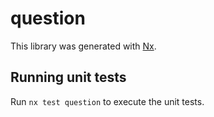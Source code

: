 # question

This library was generated with [Nx](https://nx.dev).

## Running unit tests

Run `nx test question` to execute the unit tests.
